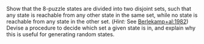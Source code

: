 

Show that the 8-puzzle states are divided
into two disjoint sets, such that any state is reachable from any other
state in the same set, while no state is reachable from any state in the
other set. (<i>Hint:</i> See <a class="paperRef" title="" href="#">Berlekamp+al:1982</a>) Devise a procedure to decide
which set a given state is in, and explain why this is useful for
generating random states.
